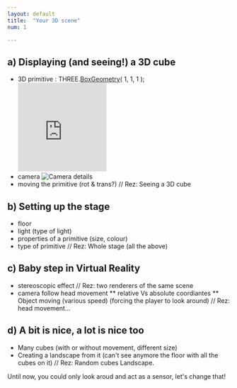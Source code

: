 ```yaml
---
layout: default
title:  "Your 3D scene"
num: 1

---
```



## a) Displaying (and seeing!) a 3D cube
* 3D primitive : THREE.[BoxGeometry](http://threejs.org/docs/api/extras/geometries/BoxGeometry.html)( 1, 1, 1 );  <iframe width="200" height="200" src="http://threejs.org/examples/webgl_geometry_cube.html" frameborder="0" allowfullscreen></iframe>
* camera ![Camera details](https://mdn.mozillademos.org/files/11091/FOVrelatedProperties.png)
* moving the primitive (rot & trans?)
// Rez: Seeing a 3D cube

## b) Setting up the stage
* floor
* light (type of light)
* properties of a primitive (size, colour)
* type of primitive
// Rez: Whole stage (all the above)

## c) Baby step in Virtual Reality
* stereoscopic effect
// Rez: two renderers of the same scene
* camera follow head movement
** relative Vs absolute coordiantes
** Object moving (various speed) (forcing the player to look around)
// Rez: head movement...  

## d) A bit is nice, a lot is nice too
* Many cubes (with or without movement, different size)
* Creating a landscape from it (can't see anymore the floor with all the cubes on it)
// Rez: Random cubes Landscape.

Until now, you could only look aroud and act as a sensor, let's change that!
